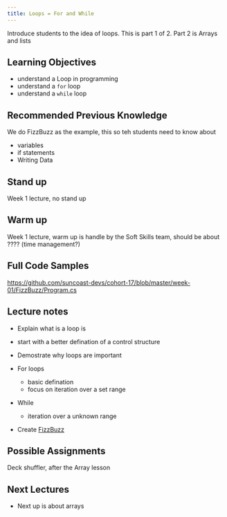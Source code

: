 ```yaml
---
title: Loops = For and While
---
```


Introduce students to the idea of loops. This is part 1 of 2. Part 2 is Arrays and lists

## Learning Objectives

- understand a Loop in programming
- understand a `for` loop
- understand a `while` loop

## Recommended Previous Knowledge

We do FizzBuzz as the example, this so teh students need to know about

- variables
- if statements
- Writing Data

## Stand up

Week 1 lecture, no stand up

## Warm up

Week 1 lecture, warm up is handle by the Soft Skills team, should be about ???? (time management?)

## Full Code Samples

https://github.com/suncoast-devs/cohort-17/blob/master/week-01/FizzBuzz/Program.cs

## Lecture notes

- Explain what is a loop is
- start with a better defination of a control structure
- Demostrate why loops are important
- For loops
  - basic defination
  - focus on iteration over a set range
- While

  - iteration over a unknown range

- Create [FizzBuzz](https://wiki.c2.com/?FizzBuzzTest)

## Possible Assignments

Deck shuffler, after the Array lesson

## Next Lectures

- Next up is about arrays
